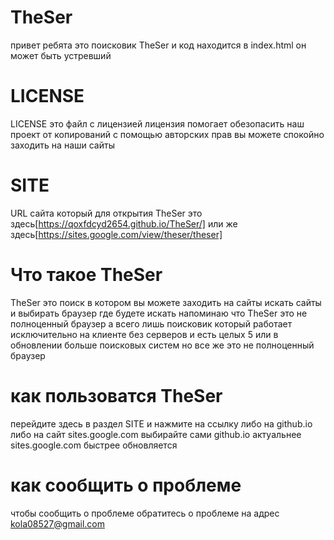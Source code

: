 # TheSer
привет ребята это поисковик TheSer и код находится в index.html он может быть устревший
# LICENSE
LICENSE это файл с лицензией лицензия помогает обезопасить наш проект от копирований с помощью авторских прав вы можете спокойно заходить на наши сайты 
# SITE
URL сайта который для открытия TheSer это здесь[https://qoxfdcyd2654.github.io/TheSer/] или же здесь[https://sites.google.com/view/theser/theser]
# Что такое TheSer
TheSer это поиск в котором вы можете заходить на сайты искать сайты и выбирать браузер где будете искать напоминаю что TheSer это не полноценный браузер а всего лишь поисковик который работает исключительно на клиенте без серверов и есть целых 5 или в обновлении больше поисковых систем но все же это не полноценный браузер
# как пользоватся TheSer
перейдите здесь в раздел SITE и нажмите на ссылку либо на github.io либо на сайт sites.google.com выбирайте сами github.io актуальнее sites.google.com быстрее обновляется
# как сообщить о проблеме
чтобы сообщить о проблеме обратитесь о проблеме на адрес kola08527@gmail.com 
